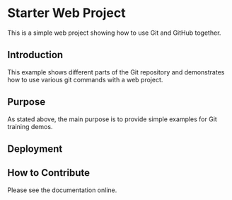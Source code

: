 # Starter Web Project

This is a simple web project showing how to use Git and GitHub together.

## Introduction

This example shows different parts of the Git repository and demonstrates how to use various git commands with a web project.

## Purpose

As stated above, the main purpose is to provide simple examples for Git training demos.

## Deployment

## How to Contribute

Please see the documentation online.